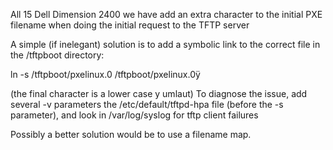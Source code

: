 All 15 Dell Dimension 2400 we have add an extra character to the initial
PXE filename when doing the initial request to the TFTP server

A simple (if inelegant) solution is to add a symbolic link to the
correct file in the /tftpboot directory:

ln -s /tftpboot/pxelinux.0 /tftpboot/pxelinux.0ÿ

(the final character is a lower case y umlaut) To diagnose the issue,
add several -v parameters the /etc/default/tftpd-hpa file (before the -s
parameter), and look in /var/log/syslog for tftp client failures

Possibly a better solution would be to use a filename map.
